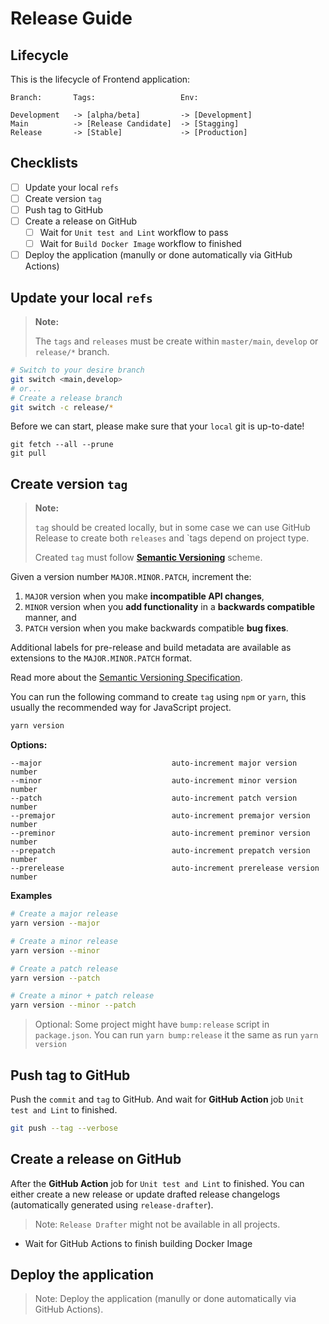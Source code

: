# Release Guide

## Lifecycle

This is the lifecycle of Frontend application:

```
Branch:       Tags:                   Env:

Development   -> [alpha/beta]         -> [Development]
Main          -> [Release Candidate]  -> [Stagging]
Release       -> [Stable]             -> [Production]
```

## Checklists

- [ ] Update your local `refs`
- [ ] Create version `tag`
- [ ] Push tag to GitHub
- [ ] Create a release on GitHub
  - [ ] Wait for `Unit test and Lint` workflow to pass
  - [ ] Wait for `Build Docker Image` workflow to finished
- [ ] Deploy the application (manully or done automatically via GitHub Actions)

## Update your local `refs`

> **Note:**
>
> The `tags` and `releases` must be create within `master/main`, `develop` or `release/*` branch.

```sh
# Switch to your desire branch
git switch <main,develop>
# or...
# Create a release branch
git switch -c release/*
```

Before we can start, please make sure that your `local` git is up-to-date!

```
git fetch --all --prune
git pull
```

## Create version `tag`

> **Note:**
>
> `tag` should be created locally, but in some case we can use GitHub Release to create both `releases` and `tags depend on project type.
>
> Created `tag` must follow [**Semantic Versioning**](https://semver.org/) scheme.

Given a version number `MAJOR.MINOR.PATCH`, increment the:

1. `MAJOR` version when you make **incompatible API changes**,
1. `MINOR` version when you **add functionality** in a **backwards compatible** manner, and
1. `PATCH` version when you make backwards compatible **bug fixes**.

Additional labels for pre-release and build metadata are available as extensions to the `MAJOR.MINOR.PATCH` format.

Read more about the [Semantic Versioning Specification](https://semver.org/#semantic-versioning-specification-semver).

You can run the following command to create `tag` using `npm` or `yarn`, this usually the recommended way for JavaScript project.

```sh
yarn version
```

**Options:**

```
--major                             auto-increment major version number
--minor                             auto-increment minor version number
--patch                             auto-increment patch version number
--premajor                          auto-increment premajor version number
--preminor                          auto-increment preminor version number
--prepatch                          auto-increment prepatch version number
--prerelease                        auto-increment prerelease version number
```

**Examples**

```sh
# Create a major release
yarn version --major

# Create a minor release
yarn version --minor

# Create a patch release
yarn version --patch

# Create a minor + patch release
yarn version --minor --patch
```

> Optional: Some project might have `bump:release` script in `package.json`. You can run `yarn bump:release` it the same as run `yarn version`

## Push tag to GitHub

Push the `commit` and `tag` to GitHub. And wait for **GitHub Action** job `Unit test and Lint` to finished.

```sh
git push --tag --verbose
```

## Create a release on GitHub

After the **GitHub Action** job for `Unit test and Lint` to finished. You can either create a new release or update drafted release changelogs (automatically generated using `release-drafter`).

> Note: `Release Drafter` might not be available in all projects.

- Wait for GitHub Actions to finish building Docker Image

## Deploy the application

> Note: Deploy the application (manully or done automatically via GitHub Actions).
